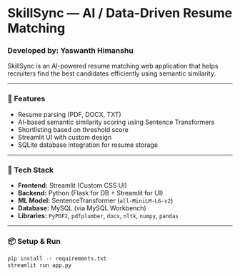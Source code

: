 # SkillSync — AI / Data-Driven Resume Matching

### Developed by: **Yaswanth Himanshu**

SkillSync is an AI-powered resume matching web application that helps recruiters find the best candidates efficiently using semantic similarity.

---

### 🚀 Features
- Resume parsing (PDF, DOCX, TXT)
- AI-based semantic similarity scoring using Sentence Transformers
- Shortlisting based on threshold score
- Streamlit UI with custom design
- SQLite database integration for resume storage

---

### 🧠 Tech Stack
- **Frontend:** Streamlit (Custom CSS UI)
- **Backend:** Python (Flask for DB + Streamlit for UI)
- **ML Model:** SentenceTransformer (`all-MiniLM-L6-v2`)
- **Database:** MySQL (via MySQL Workbench)
- **Libraries:** `PyPDF2`, `pdfplumber`, `docx`, `nltk`, `numpy`, `pandas`

---

### 📦 Setup & Run
```bash
pip install -r requirements.txt
streamlit run app.py
